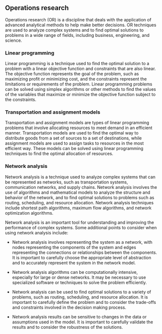## Operations research

Operations research (OR) is a discipline that deals with the application of advanced analytical methods to help make better decisions. OR techniques are used to analyze complex systems and to find optimal solutions to problems in a wide range of fields, including business, engineering, and science.

### Linear programming

Linear programming is a technique used to find the optimal solution to a problem with a linear objective function and constraints that are also linear. The objective function represents the goal of the problem, such as maximizing profit or minimizing cost, and the constraints represent the limitations or requirements of the problem. Linear programming problems can be solved using simplex algorithms or other methods to find the values of the variables that maximize or minimize the objective function subject to the constraints.

### Transportation and assignment models

Transportation and assignment models are types of linear programming problems that involve allocating resources to meet demand in an efficient manner. Transportation models are used to find the optimal way to distribute goods from a set of sources to a set of destinations, while assignment models are used to assign tasks to resources in the most efficient way. These models can be solved using linear programming techniques to find the optimal allocation of resources.

### Network analysis

Network analysis is a technique used to analyze complex systems that can be represented as networks, such as transportation systems, communication networks, and supply chains. Network analysis involves the use of algorithms and mathematical models to analyze the structure and behavior of the network, and to find optimal solutions to problems such as routing, scheduling, and resource allocation. Network analysis techniques include shortest path algorithms, maximum flow algorithms, and network optimization algorithms.

Network analysis is an important tool for understanding and improving the performance of complex systems. Some additional points to consider when using network analysis include:

- Network analysis involves representing the system as a network, with nodes representing the components of the system and edges representing the connections or relationships between the components. It is important to carefully choose the appropriate level of abstraction and to accurately represent the system in the network model.

- Network analysis algorithms can be computationally intensive, especially for large or dense networks. It may be necessary to use specialized software or techniques to solve the problem efficiently.

- Network analysis can be used to find optimal solutions to a variety of problems, such as routing, scheduling, and resource allocation. It is important to carefully define the problem and to consider the trade-offs and constraints involved in the decision making process.

- Network analysis results can be sensitive to changes in the data or assumptions used in the model. It is important to carefully validate the results and to consider the robustness of the solutions.
